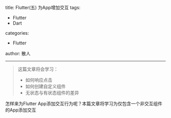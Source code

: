 title: Flutter(五) 为App增加交互
tags:
  - Flutter
  - Dart

categories:
  - Flutter

author: 散人

---

> 这篇文章将会学习：
> - 如何响应点击
> - 如何创建自定义组件
> - 无状态与有状态组件的差异

怎样来为Flutter App添加交互行为呢？本篇文章将学习为仅包含一个非交互组件的App添加交互
<!--stackedit_data:
eyJoaXN0b3J5IjpbMTQwNTI1NTY0NCwtMjM4OTUwNTEzLDE3MD
U0MjQ0MDldfQ==
-->